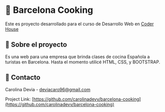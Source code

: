 # 🍅 Barcelona Cooking

Este es proyecto desarrollado para el curso de Desarrollo Web en [Coder House](https://www.coderhouse.com/)

## 🚀 Sobre el proyecto

Es una web para una empresa que brinda clases de cocina Española a turistas en Barcelona.
Hasta el momento utilicé HTML, CSS, y BOOTSTRAP.

## 💌 Contacto

Carolina Devia - deviacaro96@gmail.com

Project Link: [https://github.com/carolinadevv/barcelona-cooking](https://github.com/carolinadevv/barcelona-cooking)
